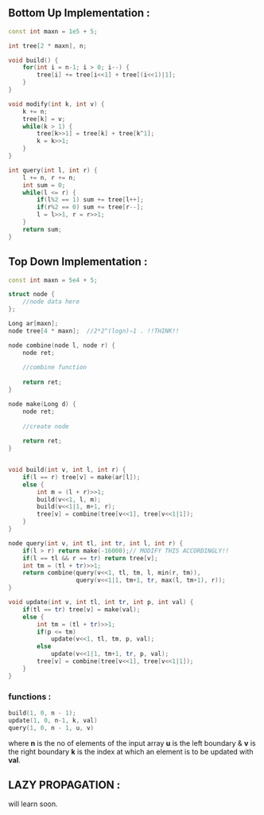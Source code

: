 
## Bottom Up Implementation : 

```cpp
const int maxn = 1e5 + 5;

int tree[2 * maxn], n;

void build() {
	for(int i = n-1; i > 0; i--) {
		tree[i] += tree[i<<1] + tree[(i<<1)|1];
	}
}

void modify(int k, int v) {
	k += n;
	tree[k] = v;
	while(k > 1) {
		tree[k>>1] = tree[k] + tree[k^1];
		k = k>>1;
	}
}

int query(int l, int r) {
	l += n, r += n;
	int sum = 0;
	while(l <= r) {
		if(l%2 == 1) sum += tree[l++];
		if(r%2 == 0) sum += tree[r--];
		l = l>>1, r = r>>1;
	}
	return sum;
}
```

## Top Down Implementation : 

```cpp
const int maxn = 5e4 + 5;

struct node {
	//node data here
};

Long ar[maxn];
node tree[4 * maxn];  //2*2^(logn)−1 . !!THINK!!

node combine(node l, node r) {
	node ret;
	
	//combine function
	
	return ret;
}

node make(Long d) {
	node ret;
	
	//create node
	
	return ret;
}


void build(int v, int l, int r) {
	if(l == r) tree[v] = make(ar[l]);
	else {
		int m = (l + r)>>1;
		build(v<<1, l, m);
		build(v<<1|1, m+1, r);
		tree[v] = combine(tree[v<<1], tree[v<<1|1]);
	}
}

node query(int v, int tl, int tr, int l, int r) {
	if(l > r) return make(-16000);// MODIFY THIS ACCORDINGLY!!
	if(l == tl && r == tr) return tree[v];
	int tm = (tl + tr)>>1;
	return combine(query(v<<1, tl, tm, l, min(r, tm)),
				   query(v<<1|1, tm+1, tr, max(l, tm+1), r));
}

void update(int v, int tl, int tr, int p, int val) {
	if(tl == tr) tree[v] = make(val);
	else {
		int tm = (tl + tr)>>1;
		if(p <= tm)
			update(v<<1, tl, tm, p, val);
		else
			update(v<<1|1, tm+1, tr, p, val);
		tree[v] = combine(tree[v<<1], tree[v<<1|1]);
	}
} 
```

### functions : 
```cpp
build(1, 0, n - 1);
update(1, 0, n-1, k, val)
query(1, 0, n - 1, u, v)
```
where **n** is the no of elements of the input array
**u** is the left boundary & **v** is the right boundary
**k** is the index at which an element is to be updated with **val**.

## LAZY PROPAGATION : 

will learn soon.
